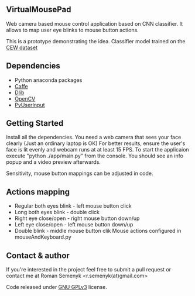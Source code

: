 ## VirtualMousePad
Web camera based mouse control application based on CNN classifier.
It allows to map user eye blinks to mouse button actions.

This is a prototype demonstrating the idea. Classifier model trained on the [CEW dataset](http://parnec.nuaa.edu.cn/xtan/data/ClosedEyeDatabases.html) 

## Dependencies

* Python anaconda packages
* [Caffe](http://caffe.berkeleyvision.org/)
* [Dlib](http://dlib.net/)
* [OpenCV](http://opencv.org/)
* [PyUserInput](https://github.com/PyUserInput/PyUserInput)

## Getting Started
 Install all the dependencies. 
 You need a web camera that sees your face clearly (Just an ordinary laptop is OK) 
 For better results, ensure the user's face is lit evenly and webcam runs at at least 15 FPS.
 To start the applicaion execute "python ./app/main.py" from the console.
 You should see an info popup and a video preview afterwards.
 
 Sensitivity, mouse button mappings can be adjusted in code.
 
## Actions mapping
* Regular both eyes blink - left mouse button click
* Long both eyes blink - double click
* Right eye close/open - right mouse button down/up
* Left eye close/open - left mouse button down/up
* Double blink - middle mouse button clik
Mouse actions configured in mouseAndKeyboard.py 

## Contact & author
If you're interested in the project feel free to submit a pull request or contact me at Roman Semenyk <r.semenyk(at)gmail.com>

Code released under [GNU GPLv3](https://choosealicense.com/licenses/gpl-3.0/) license.
